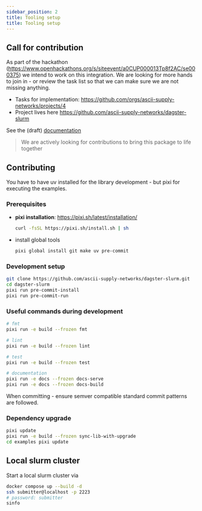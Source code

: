 ```yaml
---
sidebar_position: 2
title: Tooling setup
title: Tooling setup
---
```


## Call for contribution

As part of the hackathon (https://www.openhackathons.org/s/siteevent/a0CUP000013Tp8f2AC/se000375) we intend to work on this integration.
We are looking for more hands to join in - or review the task list so that we can make sure we are not missing anything.

- Tasks for implementation: https://github.com/orgs/ascii-supply-networks/projects/4
- Project lives here https://github.com/ascii-supply-networks/dagster-slurm

See the (draft) [documentation](https://ascii-supply-networks.github.io/dagster-slurm/)

> We are actively looking for contributions to bring this package to life together


## Contributing

You have to have uv installed for the library development - but pixi for executing the examples.

### Prerequisites

- **pixi installation**: https://pixi.sh/latest/installation/
  ```bash
  curl -fsSL https://pixi.sh/install.sh | sh
  ````
- install global tools
  ```bash
  pixi global install git make uv pre-commit
  ```

### Development setup

```bash
git clone https://github.com/ascii-supply-networks/dagster-slurm.git
cd dagster-slurm
pixi run pre-commit-install
pixi run pre-commit-run
```

### Useful commands during development

```bash
# fmt
pixi run -e build --frozen fmt

# lint
pixi run -e build --frozen lint

# test
pixi run -e build --frozen test

# documentation
pixi run -e docs --frozen docs-serve
pixi run -e docs --frozen docs-build
```

When committing - ensure semver compatible standard commit patterns are followed.

### Dependency upgrade

```bash
pixi update
pixi run -e build --frozen sync-lib-with-upgrade
cd examples pixi update
```

## Local slurm cluster

Start a local slurm cluster via

```bash
docker compose up --build -d
ssh submitter@localhost -p 2223
# password: submitter
sinfo
```